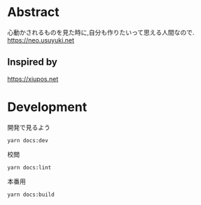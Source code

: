 # Abstract

心動かされるものを見た時に,自分も作りたいって思える人間なので.  
https://neo.usuyuki.net

## Inspired by

https://xiupos.net

# Development

開発で見るよう

```
yarn docs:dev
```

校閲

```
yarn docs:lint
```

本番用

```
yarn docs:build
```
